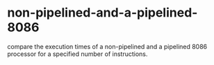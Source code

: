 # non-pipelined-and-a-pipelined-8086
compare the execution times of a non-pipelined and a pipelined 8086 processor for a specified number of instructions.
